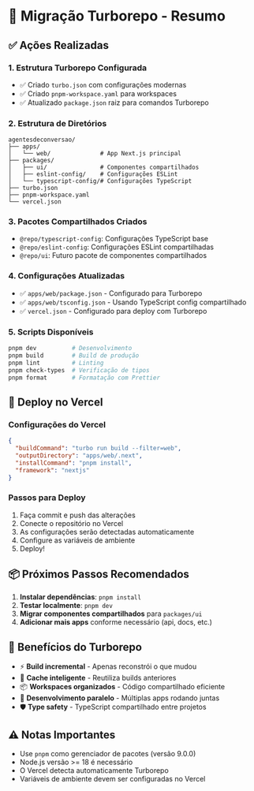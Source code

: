 # 🚀 Migração Turborepo - Resumo

## ✅ Ações Realizadas

### 1. **Estrutura Turborepo Configurada**
- ✅ Criado `turbo.json` com configurações modernas
- ✅ Criado `pnpm-workspace.yaml` para workspaces
- ✅ Atualizado `package.json` raiz para comandos Turborepo

### 2. **Estrutura de Diretórios**
```
agentesdeconversao/
├── apps/
│   └── web/              # App Next.js principal
├── packages/
│   ├── ui/               # Componentes compartilhados
│   ├── eslint-config/    # Configurações ESLint
│   └── typescript-config/# Configurações TypeScript
├── turbo.json
├── pnpm-workspace.yaml
└── vercel.json
```

### 3. **Pacotes Compartilhados Criados**
- `@repo/typescript-config`: Configurações TypeScript base
- `@repo/eslint-config`: Configurações ESLint compartilhadas
- `@repo/ui`: Futuro pacote de componentes compartilhados

### 4. **Configurações Atualizadas**
- ✅ `apps/web/package.json` - Configurado para Turborepo
- ✅ `apps/web/tsconfig.json` - Usando TypeScript config compartilhado
- ✅ `vercel.json` - Configurado para deploy com Turborepo

### 5. **Scripts Disponíveis**
```bash
pnpm dev          # Desenvolvimento
pnpm build        # Build de produção
pnpm lint         # Linting
pnpm check-types  # Verificação de tipos
pnpm format       # Formatação com Prettier
```

## 🚀 Deploy no Vercel

### Configurações do Vercel
```json
{
  "buildCommand": "turbo run build --filter=web",
  "outputDirectory": "apps/web/.next",
  "installCommand": "pnpm install",
  "framework": "nextjs"
}
```

### Passos para Deploy
1. Faça commit e push das alterações
2. Conecte o repositório no Vercel
3. As configurações serão detectadas automaticamente
4. Configure as variáveis de ambiente
5. Deploy!

## 📦 Próximos Passos Recomendados

1. **Instalar dependências**: `pnpm install`
2. **Testar localmente**: `pnpm dev`
3. **Migrar componentes compartilhados** para `packages/ui`
4. **Adicionar mais apps** conforme necessário (api, docs, etc.)

## 🔧 Benefícios do Turborepo

- ⚡ **Build incremental** - Apenas reconstrói o que mudou
- 🚀 **Cache inteligente** - Reutiliza builds anteriores
- 📦 **Workspaces organizados** - Código compartilhado eficiente
- 🔄 **Desenvolvimento paralelo** - Múltiplas apps rodando juntas
- 🛡️ **Type safety** - TypeScript compartilhado entre projetos

## ⚠️ Notas Importantes

- Use `pnpm` como gerenciador de pacotes (versão 9.0.0)
- Node.js versão >= 18 é necessário
- O Vercel detecta automaticamente Turborepo
- Variáveis de ambiente devem ser configuradas no Vercel